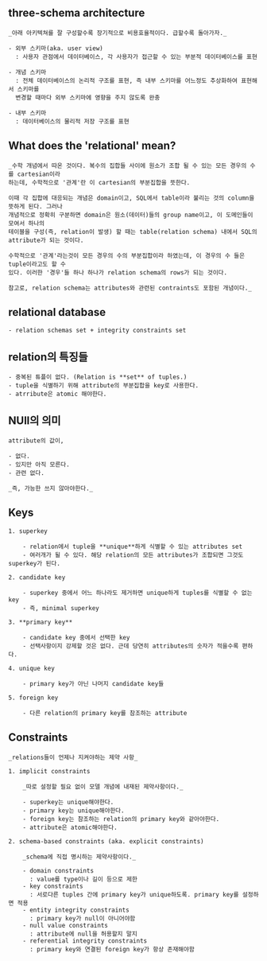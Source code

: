 ## three-schema architecture

    _아래 아키텍쳐를 잘 구성할수록 장기적으로 비용효율적이다. 급할수록 돌아가자._

    - 외부 스키마(aka. user view)
      : 사용자 관점에서 데이터베이스, 각 사용자가 접근할 수 있는 부분적 데이터베이스를 표현

    - 개념 스키마
      : 전체 데이터베이스의 논리적 구조를 표현, 즉 내부 스키마를 어느정도 추상화하여 표현해서 스키마를
      변경할 때마다 외부 스키마에 영향을 주지 않도록 완충

    - 내부 스키마
      : 데이터베이스의 물리적 저장 구조를 표현

## What does the 'relational' mean?

    _수학 개념에서 따온 것이다. 복수의 집합들 사이에 원소가 조합 될 수 있는 모든 경우의 수를 cartesian이라
    하는데, 수학적으로 '관계'란 이 cartesian의 부분집합을 뜻한다.

    이때 각 집합에 대응되는 개념은 domain이고, SQL에서 table이라 불리는 것의 column을 뜻하게 된다. 그러나
    개념적으로 정확히 구분하면 domain은 원소(데이터)들의 group name이고, 이 도메인들이 모여서 하나의
    테이블을 구성(즉, relation이 발생) 할 때는 table(relation schema) 내에서 SQL의 attribute가 되는 것이다.

    수학적으로 '관계'라는것이 모든 경우의 수의 부분집합이라 하였는데, 이 경우의 수 들은 tuple이라고도 할 수
    있다. 이러한 '경우'들 하나 하나가 relation schema의 rows가 되는 것이다.

    참고로, relation schema는 attributes와 관련된 contraints도 포함된 개념이다._


## relational database

    - relation schemas set + integrity constraints set

## relation의 특징들

    - 중복된 튜플이 없다. (Relation is **set** of tuples.)
    - tuple을 식별하기 위해 attribute의 부분집합을 key로 사용한다.
    - atrribute은 atomic 해야한다.

## NUll의 의미

    attribute의 값이,

    - 없다.
    - 있지만 아직 모른다.
    - 관련 없다.

    _즉, 가능한 쓰지 않아야한다._

## Keys

    1. superkey

        - relation에서 tuple을 **unique**하게 식별할 수 있는 attributes set
        - 여러개가 될 수 있다. 해당 relation의 모든 attributes가 조합되면 그것도 superkey가 된다.

    2. candidate key

        - superkey 중에서 어느 하나라도 제거하면 unique하게 tuples를 식별할 수 없는 key
        - 즉, minimal superkey

    3. **primary key**

        - candidate key 중에서 선택한 key
        - 선택사항이지 강제할 것은 없다. 근데 당연히 attributes의 숫자가 적을수록 편하다.

    4. unique key

        - primary key가 아닌 나머지 candidate key들

    5. foreign key

        - 다른 relation의 primary key를 참조하는 attribute

## Constraints

    _relations들이 언제나 지켜야하는 제약 사항_

    1. implicit constraints

        _따로 설정할 필요 없이 모델 개념에 내재된 제약사항이다._

        - superkey는 unique해야한다.
        - primary key는 unique해야한다.
        - foreign key는 참조하는 relation의 primary key와 같아야한다.
        - attribute은 atomic해야한다.

    2. schema-based constraints (aka. explicit constraints)

        _schema에 직접 명시하는 제약사항이다._

        - domain constraints
          : value를 type이나 길이 등으로 제한
        - key constraints
          : 서로다른 tuples 간에 primary key가 unique하도록. primary key를 설정하면 적용
        - entity integrity constraints
          : primary key가 null이 아니어야함
        - null value constraints
          : attribute에 null을 허용할지 말지
        - referential integrity constraints
          : primary key와 연결된 foreign key가 항상 존재해야함
